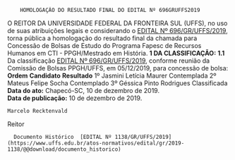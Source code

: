         HOMOLOGAÇÃO DO RESULTADO FINAL DO EDITAL Nº 696GRUFFS2019  

 O REITOR DA UNIVERSIDADE FEDERAL DA FRONTEIRA SUL (UFFS), no uso de suas atribuições legais e considerando o [EDITAL Nº 696/GR/UFFS/2019](https://www.uffs.edu.br/atos-normativos/edital/gr/2019-0696), torna pública a homologação do resultado final da chamada para Concessão de Bolsas de Estudo do Programa Fapesc de Recursos Humanos em CTI - PPGH/Mestrado em História.     **1 DA CLASSIFICAÇÃO:**   **1.1**  Da classificação [EDITAL Nº 696/GR/UFFS/2019](https://www.uffs.edu.br/atos-normativos/edital/gr/2019-0696), conforme reunião da Comissão de Bolsas PPGH/UFFS, em 05/12/2019, para concessão de bolsa:     **Ordem**       **Candidato**       **Resultado**        1º    Jasmini Letícia Maurer   Contemplada     2º    Mateus Felipe Socha   Contemplado     3º    Géssica Pinto Rodrigues   Classificada           **Data do ato:** Chapecó-SC, 10 de dezembro de 2019.   
 **Data de publicação:**  10 de dezembro de 2019. 

    Marcelo Recktenvald   
 Reitor 

      Documento Histórico  [EDITAL Nº 1138/GR/UFFS/2019](https://www.uffs.edu.br/atos-normativos/edital/gr/2019-1138/@@download/documento_historico)     
      